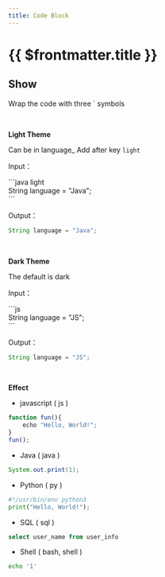 ```yaml
---
title: Code Block
---
```


# {{ $frontmatter.title }}

## Show

Wrap the code with three ` symbols

<br/>

**Light Theme**

Can be in language_ Add after key  `light`

Input：

<div>
```java light
</div>
String language = "Java"; 

<div>
  ```
</div>

Output：

```java light
String language = "Java";
```

<br/>

**Dark Theme**

The default is dark

Input：

<div>
```js
</div>
String language = "JS"; 

<div>
  ```
</div>

Output：

```java
String language = "JS";
```

<br/>

**Effect**

- javascript ( js )

```js 
function fun(){
    echo "Hello, World!";
}
fun();
```

- Java ( java )
```java
System.out.print(1);
```
- Python ( py )

```py
#!/usr/bin/env python3
print("Hello, World!");
```

- SQL ( sql )
```sql
select user_name from user_info
```

- Shell ( bash, shell )
```bash
echo '1'
```
